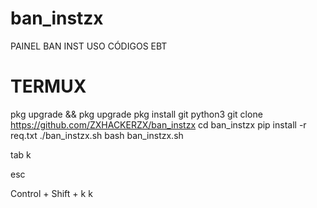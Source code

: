 # ban_instzx
PAINEL BAN INST USO CÓDIGOS EBT



# TERMUX
pkg upgrade && pkg upgrade
pkg install git python3
git clone https://github.com/ZXHACKERZX/ban_instzx
cd ban_instzx
pip install -r req.txt
./ban_instzx.sh
bash ban_instzx.sh

tab k

esc

Control + Shift +  k
k
